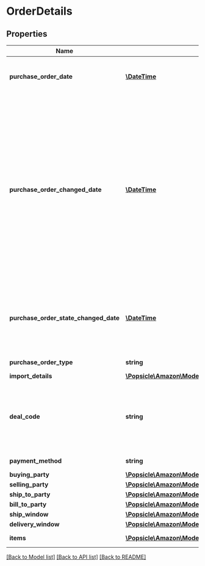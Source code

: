 # OrderDetails

## Properties
Name | Type | Description | Notes
------------ | ------------- | ------------- | -------------
**purchase_order_date** | [**\DateTime**](\DateTime.md) | The date the purchase order was placed. Must be in ISO-8601 date/time format. | 
**purchase_order_changed_date** | [**\DateTime**](\DateTime.md) | The date when purchase order was last changed by Amazon after the order was placed. This date will be greater than &#x27;purchaseOrderDate&#x27;. This means the PO data was changed on that date and vendors are required to fulfill the  updated PO. The PO changes can be related to Item Quantity, Ship to Location, Ship Window etc. This field will not be present in orders that have not changed after creation. Must be in ISO-8601 date/time format. | [optional] 
**purchase_order_state_changed_date** | [**\DateTime**](\DateTime.md) | The date when current purchase order state was changed. Current purchase order state is available in the field &#x27;purchaseOrderState&#x27;. Must be in ISO-8601 date/time format. | 
**purchase_order_type** | **string** | Type of purchase order. | [optional] 
**import_details** | [**\Popsicle\Amazon\Model\VendorOrders\ImportDetails**](ImportDetails.md) |  | [optional] 
**deal_code** | **string** | If requested by the recipient, this field will contain a promotional/deal number. The discount code line is optional. It is used to obtain a price discount on items on the order. | [optional] 
**payment_method** | **string** | Payment method used. | [optional] 
**buying_party** | [**\Popsicle\Amazon\Model\VendorOrders\PartyIdentification**](PartyIdentification.md) |  | [optional] 
**selling_party** | [**\Popsicle\Amazon\Model\VendorOrders\PartyIdentification**](PartyIdentification.md) |  | [optional] 
**ship_to_party** | [**\Popsicle\Amazon\Model\VendorOrders\PartyIdentification**](PartyIdentification.md) |  | [optional] 
**bill_to_party** | [**\Popsicle\Amazon\Model\VendorOrders\PartyIdentification**](PartyIdentification.md) |  | [optional] 
**ship_window** | [**\Popsicle\Amazon\Model\VendorOrders\DateTimeInterval**](DateTimeInterval.md) |  | [optional] 
**delivery_window** | [**\Popsicle\Amazon\Model\VendorOrders\DateTimeInterval**](DateTimeInterval.md) |  | [optional] 
**items** | [**\Popsicle\Amazon\Model\VendorOrders\OrderItem[]**](OrderItem.md) | A list of items in this purchase order. | 

[[Back to Model list]](../../README.md#documentation-for-models) [[Back to API list]](../../README.md#documentation-for-api-endpoints) [[Back to README]](../../README.md)

